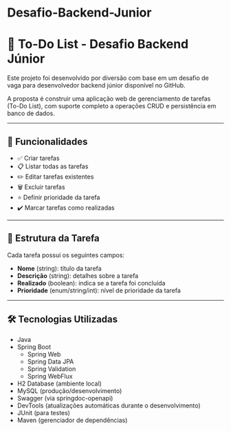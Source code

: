 ﻿# Desafio-Backend-Junior

 # 📝 To-Do List - Desafio Backend Júnior

Este projeto foi desenvolvido por diversão com base em um desafio de vaga para desenvolvedor backend júnior disponível no GitHub.

A proposta é construir uma aplicação web de gerenciamento de tarefas (To-Do List), com suporte completo a operações CRUD e persistência em banco de dados.

---

## 🚀 Funcionalidades

- ✅ Criar tarefas
- 📋 Listar todas as tarefas
- ✏️ Editar tarefas existentes
- 🗑️ Excluir tarefas
- ⭐ Definir prioridade da tarefa
- ✔️ Marcar tarefas como realizadas

---

## 🧱 Estrutura da Tarefa

Cada tarefa possui os seguintes campos:

- **Nome** (string): título da tarefa
- **Descrição** (string): detalhes sobre a tarefa
- **Realizado** (boolean): indica se a tarefa foi concluída
- **Prioridade** (enum/string/int): nível de prioridade da tarefa

---

## 🛠️ Tecnologias Utilizadas

- Java  
- Spring Boot  
  - Spring Web  
  - Spring Data JPA  
  - Spring Validation  
  - Spring WebFlux  
- H2 Database (ambiente local)  
- MySQL (produção/desenvolvimento)  
- Swagger (via springdoc-openapi)  
- DevTools (atualizações automáticas durante o desenvolvimento)  
- JUnit (para testes)  
- Maven (gerenciador de dependências)



